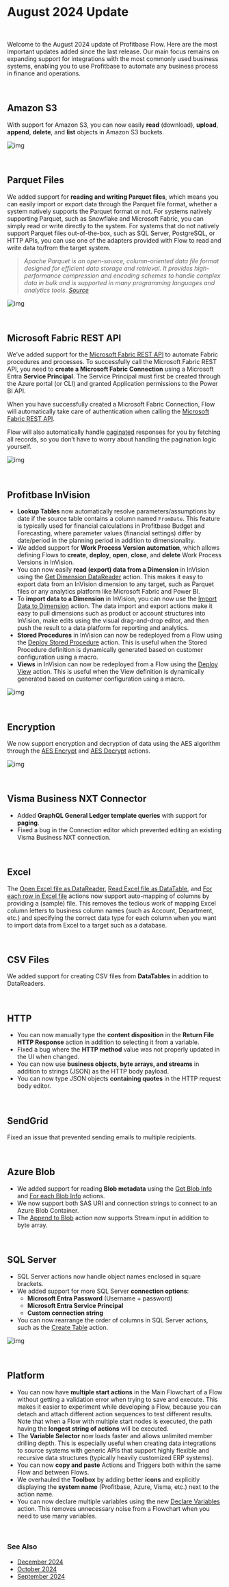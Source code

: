 # August 2024 Update  

<br/>

Welcome to the August 2024 update of Profitbase Flow. Here are the most important updates added since the last release. Our main focus remains on expanding support for integrations with the most commonly used business systems, enabling you to use Profitbase to automate any business process in finance and operations.

<br/>


## Amazon S3  
With support for Amazon S3, you can now easily **read** (download), **upload**, **append**, **delete**, and **list** objects in Amazon S3 buckets.

![img](https://profitbasedocs.blob.core.windows.net/flowimages/augustChangelog24_1.png)

<br/>


## Parquet Files  
We added support for **reading and writing Parquet files**, which means you can easily import or export data through the Parquet file format, whether a system natively supports the Parquet format or not. For systems natively supporting Parquet, such as Snowflake and Microsoft Fabric, you can simply read or write directly to the system. For systems that do not natively support Parquet files out-of-the-box, such as SQL Server, PostgreSQL, or HTTP APIs, you can use one of the adapters provided with Flow to read and write data to/from the target system.

> *Apache Parquet is an open-source, column-oriented data file format designed for efficient data storage and retrieval. It provides high-performance compression and encoding schemes to handle complex data in bulk and is supported in many programming languages and analytics tools. [Source](https://parquet.apache.org/)*

![img](https://profitbasedocs.blob.core.windows.net/flowimages/augustChangelog24_2.png)

<br/>


## Microsoft Fabric REST API  
We’ve added support for the [Microsoft Fabric REST API](https://learn.microsoft.com/en-us/rest/api/fabric/articles/) to automate Fabric procedures and processes. To successfully call the Microsoft Fabric REST API, you need to **create a Microsoft Fabric Connection** using a Microsoft Entra **Service Principal**. The Service Principal must first be created through the Azure portal (or CLI) and granted Application permissions to the Power BI API.

When you have successfully created a Microsoft Fabric Connection, Flow will automatically take care of authentication when calling the [Microsoft Fabric REST API](https://learn.microsoft.com/en-us/rest/api/fabric/articles/).

Flow will also automatically handle [paginated](https://learn.microsoft.com/en-us/rest/api/fabric/articles/pagination) responses for you by fetching all records, so you don’t have to worry about handling the pagination logic yourself.

![img](https://profitbasedocs.blob.core.windows.net/flowimages/augustChangelog24_3.png)

<br/>


## Profitbase InVision  
- **Lookup Tables** now automatically resolve parameters/assumptions by date if the source table contains a column named `FromDate`. This feature is typically used for financial calculations in Profitbase Budget and Forecasting, where parameter values (financial settings) differ by date/period in the planning period in addition to dimensionality.
- We added support for **Work Process Version automation**, which allows defining Flows to **create**, **deploy**, **open**, **close**, and **delete** Work Process Versions in InVision.
- You can now easily **read (export) data from a Dimension** in InVision using the [Get Dimension DataReader](../actions/profitbase-invision/get-dimension-datareader.md) action. This makes it easy to export data from an InVision dimension to any target, such as Parquet files or any analytics platform like Microsoft Fabric and Power BI.
- To **import data to a Dimension** in InVision, you can now use the [Import Data to Dimension](../actions/profitbase-invision/import-data-to-dimension.md) action. The data import and export actions make it easy to pull dimensions such as product or account structures into InVision, make edits using the visual drag-and-drop editor, and then push the result to a data platform for reporting and analytics.
- **Stored Procedures** in InVision can now be redeployed from a Flow using the [Deploy Stored Procedure](../actions/profitbase-invision/deploy-stored-procedure.md) action. This is useful when the Stored Procedure definition is dynamically generated based on customer configuration using a macro.
- **Views** in InVision can now be redeployed from a Flow using the [Deploy View](../actions/profitbase-invision/deploy-view.md) action. This is useful when the View definition is dynamically generated based on customer configuration using a macro.

![img](https://profitbasedocs.blob.core.windows.net/flowimages/augustChangelog24_4.png)

<br/>


## Encryption  
We now support encryption and decryption of data using the AES algorithm through the [AES Encrypt](../actions/security/aes-encrypt.md) and [AES Decrypt](../actions/security/aes-decrypt.md) actions.

![img](https://profitbasedocs.blob.core.windows.net/flowimages/augustChangelog24_5.png)

<br/>


## Visma Business NXT Connector  
- Added **GraphQL General Ledger template queries** with support for **paging**.  
- Fixed a bug in the Connection editor which prevented editing an existing Visma Business NXT connection.

<br/>


## Excel  
The [Open Excel file as DataReader](../actions/excel/open-excel-file-as-datareader.md), [Read Excel file as DataTable](../actions/excel/read-excel-file-as-datatable.md), and [For each row in Excel file](../actions/excel/for-each-row.md) actions now support auto-mapping of columns by providing a (sample) file. This removes the tedious work of mapping Excel column letters to business column names (such as Account, Department, etc.) and specifying the correct data type for each column when you want to import data from Excel to a target such as a database.

<br/>


## CSV Files  
We added support for creating CSV files from **DataTables** in addition to DataReaders.

<br/>


## HTTP  
- You can now manually type the **content disposition** in the **Return File HTTP Response** action in addition to selecting it from a variable.
- Fixed a bug where the **HTTP method** value was not properly updated in the UI when changed.
- You can now use **business objects, byte arrays, and streams** in addition to strings (JSON) as the HTTP body payload.
- You can now type JSON objects **containing quotes** in the HTTP request body editor.

<br/>


## SendGrid  
Fixed an issue that prevented sending emails to multiple recipients.

<br/>


## Azure Blob  
- We added support for reading **Blob metadata** using the [Get Blob Info](../actions/azure-blob-storage/get-blob-info.md) and [For each Blob Info](../actions/azure-blob-storage/foreach-blob-info.md) actions.  
- We now support both SAS URI and connection strings to connect to an Azure Blob Container.  
- The [Append to Blob](../actions/azure-blob-storage/append-to-blob.md) action now supports Stream input in addition to byte array.

<br/>


## SQL Server  
- SQL Server actions now handle object names enclosed in square brackets.  
- We added support for more SQL Server **connection options**:
  - **Microsoft Entra Password** (Username + password)
  - **Microsoft Entra Service Principal**
  - **Custom connection string**
- You can now rearrange the order of columns in SQL Server actions, such as the [Create Table](../actions/sql-server/create-table.md) action.

![img](https://profitbasedocs.blob.core.windows.net/flowimages/augustChangelog24_6.png)

<br/>


## Platform  
- You can now have **multiple start actions** in the Main Flowchart of a Flow without getting a validation error when trying to save and execute. This makes it easier to experiment while developing a Flow, because you can detach and attach different action sequences to test different results. Note that when a Flow with multiple start nodes is executed, the path having the **longest string of actions** will be executed.
- The **Variable Selector** now loads faster and allows unlimited member drilling depth. This is especially useful when creating data integrations to source systems with generic APIs that support highly flexible and recursive data structures (typically heavily customized ERP systems).
- You can now **copy and paste** Actions and Triggers both within the same Flow and between Flows.
- We overhauled the **Toolbox** by adding better **icons** and explicitly displaying the **system name** (Profitbase, Azure, Visma, etc.) next to the action name.
- You can now declare multiple variables using the new [Declare Variables](../actions/built-in/declare-variables.md) action. This removes unnecessary noise from a Flowchart when you need to use many variables.



<br/>

### See Also

- [December 2024](changelog24_december.md)
- [October 2024](changelog24_october.md)
- [September 2024](changelog24_september.md)
